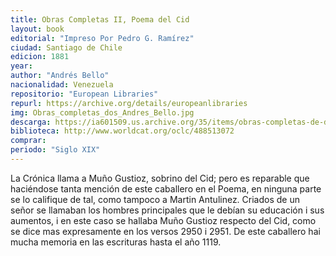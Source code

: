 ```yaml
---
title: Obras Completas II, Poema del Cid
layout: book
editorial: "Impreso Por Pedro G. Ramírez"
ciudad: Santiago de Chile	
edicion: 1881
year: 
author: "Andrés Bello"
nacionalidad: Venezuela
repositorio: "European Libraries"
repurl: https://archive.org/details/europeanlibraries
img: Obras_completas_dos_Andres_Bello.jpg 
descarga: https://ia601509.us.archive.org/35/items/obras-completas-de-don-andres-bello/Obras%20completas%20de%20don%20Andr%C3%A9s%20Bello.pdf
biblioteca: http://www.worldcat.org/oclc/488513072
comprar: 
periodo: "Siglo XIX"
---
```

 

La Crónica llama a Muño Gustioz, sobrino del Cid; pero es reparable que haciéndose tanta mención de este caballero en el Poema, en ninguna parte se lo califique de tal, como tampoco a Martin Antulinez. Criados de un señor se llamaban los hombres principales que le debían su educación i sus aumentos, i en este caso se hallaba Muño Gustioz respecto del Cid, como se dice mas expresamente en los versos 2950 i 2951. De este caballero hai mucha memoria en las escrituras hasta el año 1119.
